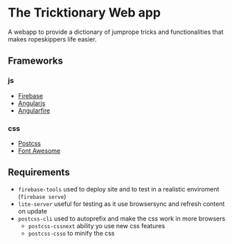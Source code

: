 # The Tricktionary Web app
A webapp to provide a dictionary of jumprope tricks and functionalities that makes ropeskippers life easier.

## Frameworks
### js
  - [Firebase](firebase.google.com)
  - [Angularjs](angularjs.org)
  - [Angularfire](github.com/firebase/angularfire)

### css
  - [Postcss](http://postcss.org/)
  - [Font Awesome](http://fontawesome.io)

## Requirements
  - `firebase-tools` used to deploy site and to test in a realistic enviroment (`firebase serve`)
  - `lite-server` useful for testing as it use browsersync and refresh content on update
  - `postcss-cli` used to autoprefix and make the css work in more browsers
    - `postcss-cssnext` ability yo use new css features
    - `postcss-csso` to minify the css
